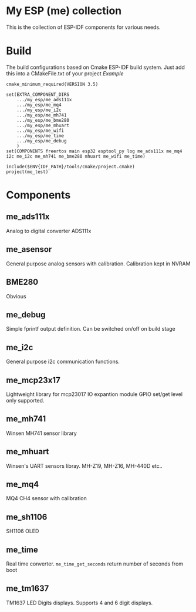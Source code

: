# My ESP (me) collection
This is the collection of ESP-IDF components for various needs.
# Build
The build configurations based on Cmake ESP-IDF build system.
Just add this into a CMakeFile.txt of your project
_Example_
```
cmake_minimum_required(VERSION 3.5)

set(EXTRA_COMPONENT_DIRS
    .../my_esp/me_ads111x
    .../my_esp/me_mq4
    .../my_esp/me_i2c
    .../my_esp/me_mh741
    .../my_esp/me_bme280
    .../my_esp/me_mhuart
    .../my_esp/me_wifi
    .../my_esp/me_time
    .../my_esp/me_debug
    )
set(COMPONENTS freertos main esp32 esptool_py log me_ads111x me_mq4 i2c me_i2c me_mh741 me_bme280 mhuart me_wifi me_time)

include($ENV{IDF_PATH}/tools/cmake/project.cmake)
project(me_test)
```
# Components

## me_ads111x 
Analog to digital converter ADS111x 

## me_asensor
General purpose analog sensors with calibration. 
Calibration kept in NVRAM

## BME280
Obvious

## me_debug
Simple fprintf output definition. Can be switched on/off on build stage

## me_i2c
General purpose i2c communication functions.

## me_mcp23x17
Lightweight library for mcp23017 IO expantion module
GPIO set/get level only supported.

## me_mh741
Winsen MH741 sensor library

## me_mhuart
Winsen's UART sensors libray. MH-Z19, MH-Z16, MH-440D etc..

## me_mq4
MQ4 CH4 sensor with calibration

## me_sh1106
SH1106 OLED 

## me_time
Real time converter. 
`me_time_get_seconds` return number of seconds from boot

## me_tm1637
TM1637 LED Digits displays. Supports 4 and 6 digit displays.







